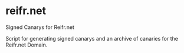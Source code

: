 # reifr.net
Signed Canarys for Reifr.net


Script for generating signed canarys and an archive of canaries for the Reifr.net Domain.
